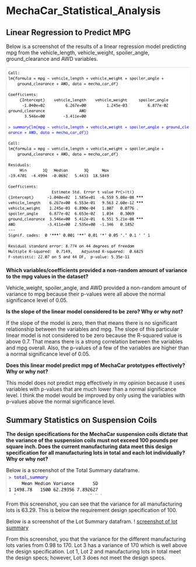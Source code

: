 # MechaCar_Statistical_Analysis

## Linear Regression to Predict MPG

Below is a screenshot of the results of a linear regression model predicting mpg from the vehicle_length, vehicle_weight, spoiler_angle, ground_clearance and AWD variables. 

![Screenshot of linear regression results](https://github.com/ereekaj/MechaCar_Statistical_Analysis/blob/main/Resources/ScreenshotLinearReg.png)

**Which variables/coefficients provided a non-random amount of variance to the mpg values in the dataset?** 

Vehicle_weight, spoiler_angle, and AWD provided a non-random amount of variance to mpg because their p-values were all above the normal significance level of 0.05. 

**Is the slope of the linear model considered to be zero? Why or why not?**

If the slope of the model is zero, then that means there is no significant relationship between the variables and mpg.  The slope of this particular linear model is not considered to be zero because the R-squared value is above 0.7. That means there is a strong correlation between the variables and mpg overall.  Also, the p-values of a few of the variables are higher than a normal significance level of 0.05. 

**Does this linear model predict mpg of MechaCar prototypes effectively? Why or why not?** 

This model does not predict mpg effectively in my opinion because it uses variables with p-values that are much lower than a normal significance level.  I think the model would be improved by only using the variables with p-values above the normal significance level.

## Summary Statistics on Suspension Coils

**The design specifications for the MechaCar suspension coils dictate that the variance of the suspension coils must not exceed 100 pounds per square inch. Does the current manufacturing data meet this design specification for all manufacturing lots in total and each lot individually? Why or why not?**

Below is a screenshot of the Total Summary dataframe. 
![screenshot of total summary](https://github.com/ereekaj/MechaCar_Statistical_Analysis/blob/main/Resources/screenshot_total_summary.png)

From this screenshot, you can see that the variance for all manufacturing lots is 63.29. This is below the requirement design specification of 100.  

Below is a screenshot of the Lot Summary datafram. 
! [screenshot of lot summary](https://github.com/ereekaj/MechaCar_Statistical_Analysis/blob/main/Resources/screenshot_lot_summary.png)

From this screenshot, you that the variance for the different manufacturing lots varies from 0.98 to 170. Lot 3 has a variance of 170 which is well above the design specification.  Lot 1, Lot 2 and manufacturing lots in total meet the design specs; however, Lot 3 does not meet the design specs.